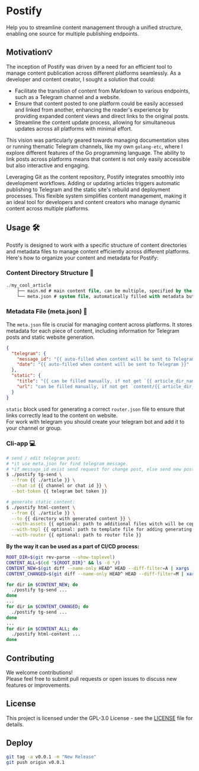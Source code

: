 # Postify

Help you to streamline content management through a unified structure, enabling one source for multiple publishing endpoints.

## Motivation💡

The inception of Postify was driven by a need for an efficient tool to manage content publication across different 
platforms seamlessly. As a developer and content creator, I sought a solution that could:

- Facilitate the transition of content from Markdown to various endpoints, such as a Telegram channel and a website.
- Ensure that content posted to one platform could be easily accessed and linked from another, enhancing the reader's experience by providing expanded content views and direct links to the original posts.
- Streamline the content update process, allowing for simultaneous updates across all platforms with minimal effort.

This vision was particularly geared towards managing documentation sites or running thematic Telegram channels, like my own `golang-etc`, where I explore different features of the Go programming language. The ability to link posts across platforms means that content is not only easily accessible but also interactive and engaging.

Leveraging Git as the content repository, Postify integrates smoothly into development workflows. Adding or updating articles triggers automatic publishing to Telegram and the static site's rebuild and deployment processes. This flexible system simplifies content management, making it an ideal tool for developers and content creators who manage dynamic content across multiple platforms.

## Usage 🛠

Postify is designed to work with a specific structure of content directories and metadata files to manage content efficiently across different platforms. Here's how to organize your content and metadata for Postify:
### Content Directory Structure 📁
```sql
./my_cool_article
    ├── main.md # main content file, can be multiple, specified by the `--with-blocks` flag.
    └── meta.json # system file, automatically filled with metadata but it can be changed manually.
```

### Metadata File (meta.json) 📄
The `meta.json` file is crucial for managing content across platforms. It stores metadata for each piece of content, including information for Telegram posts and static website generation.
```json
{
  "telegram": {
    "message_id": "{{ auto-filled when content will be sent to Telegram }}",
    "date": "{{ auto-filled when content will be sent to Telegram }}"
  },
  "static": {
    "title": "{{ can be filled manually, if not get `{{ article_dir_name }}` }}",
    "url": "can be filled manually, if not get `content/{{ article_dir_name }}` "
  }
}
```
`static` block used for generating a correct `router.json` file to ensure that links correctly lead to the content on website.  
For work with telegram you should create your telegram bot and add it to your channel or group.
### Cli-app  💻
```bash
# send / edit telegram post:
# *it use meta.json for find telegram message.
# *if message_id exist send request for change post, else send new post.
$ ./postify tg-send \
  --from {{ ./article }} \
  --chat-id {{ channel or chat id }} \
  --bot-token {{ telegram bot token }}

# generate static content:
$ ./postify html-content \
  --from {{ ./article }} \
  --to {{ directory with generated content }} \
  --with-assets {{ optional: path to additional files witch will be copy to content directory }} \
  --with-tmpl {{ optional: path to template file for adding generating content to template }} \
  --with-router {{ optional: path to router file }}
```
  
**By the way it can be used as a part of CI/CD process:**
```bash
ROOT_DIR=$(git rev-parse --show-toplevel)
CONTENT_ALL=$(cd "${ROOT_DIR}" && ls -d */)
CONTENT_NEW=$(git diff --name-only HEAD^ HEAD --diff-filter=A | xargs -n 1 dirname | sort -u)
CONTENT_CHANGED=$(git diff --name-only HEAD^ HEAD --diff-filter=M | xargs -n 1 dirname | sort -u)

for dir in $CONTENT_NEW; do
  ./postify tg-send ...
done
...
for dir in $CONTENT_CHANGED; do
  ./postify tg-send ...
done
...
for dir in $CONTENT_ALL; do
  ./postify html-content ...
done
```

## Contributing
We welcome contributions!  
Please feel free to submit pull requests or open issues to discuss new features or improvements.

## License
This project is licensed under the GPL-3.0 License - see the 
[LICENSE](https://github.com/Mad-Pixels/go-postify/blob/main/LICENSE) file for details.

## Deploy
```bash
git tag -a v0.0.1 -m "New Release" 
git push origin v0.0.1
```
